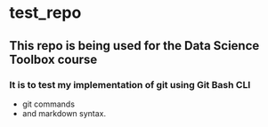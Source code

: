# test_repo
## This repo is being used for the Data Science Toolbox course
### It is to test my implementation of git using Git Bash CLI

- git commands
- and markdown syntax.
